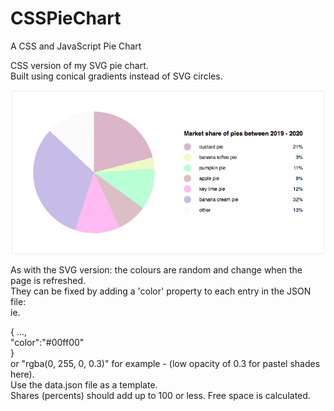 # CSSPieChart
A CSS and JavaScript Pie Chart 

 CSS version of my SVG pie chart. <br />
 Built using conical gradients instead of SVG circles.
 
 ![css-pie-chart](css-pie-chart.png?raw=true "CSS Pie Chart")  
 
 As with the SVG version: the colours are random and change when the page is refreshed. <br />
 They can be fixed by adding a 'color' property to each entry in the JSON file: <br />
 ie. 

  { ...,    
   "color":"#00ff00"    
  }   
  or "rgba(0, 255, 0, 0.3)" for example - (low opacity of 0.3 for pastel shades here). <br />
  Use the data.json file as a template.  <br />
  Shares (percents) should add up to 100 or less. Free space is calculated.
 
